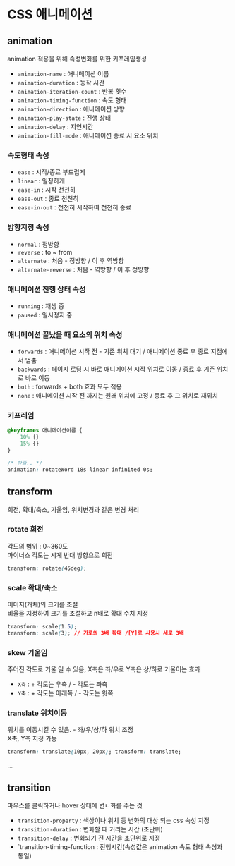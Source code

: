 # CSS 애니메이션

## animation
animation 적용을 위해 속성변화를 위한 키프레임생성
* `animation-name` : 애니메이션 이름
* `animation-duration` : 동작 시간
* `animation-iteration-count` : 반복 횟수 
* `animation-timing-function` : 속도 형태
* `animation-direction` : 애니메이션 방향
* `animation-play-state` : 진행 상태
* `animation-delay` : 지연시간
* `animation-fill-mode` : 애니메이션 종료 시 요소 위치

### 속도형태 속성
* `ease` : 시작/종료 부드럽게
* `linear` : 일정하게
* `ease-in` : 시작 천천히 
* `ease-out` : 종료 천천히
* `ease-in-out` : 천천히 시작하여 천천히 종료

### 방향지정 속성
* `normal` : 정방향
* `reverse` : to ~ from
* `alternate` : 처음 - 정방향 / 이 후 역방향
* `alternate-reverse` : 처음 - 역방향 / 이 후 정방향

### 애니메이션 진행 상태 속성
* `running` : 재생 중
* `paused` : 일시정지 중

### 애니메이션 끝났을 때 요소의 위치 속성
* `forwards` : 애니메이션 시작 전 - 기존 위치 대기 / 애니메이션 종료 후 종료 지점에서 멈춤
* `backwards` : 페이지 로딩 시 바로 애니메이션 시작 위치로 이동 / 종료 후 기존 위치로 바로 이동
* `both` : forwards + both 효과 모두 적용
* `none` : 애니메이션 시작 전 까지는 원래 위치에 고정 / 종료 후 그 위치로 재위치

### 키프레임
```css
@keyframes 애니메이션이름 {
    10% {}
    15% {}
}

/* 한줄.. */
animation: rotateWord 18s linear infinited 0s;
```


## transform
회전, 확대/축소, 기울임, 위치변경과 같은 변경 처리

### rotate 회전
각도의 범위 : 0~360도   
마이너스 각도는 시계 반대 방향으로 회전
```css
transform: rotate(45deg);
```

### scale 확대/축소
이미지(개체)의 크기를 조절   
비율을 지정하여 크기를 조절하고 n배로 확대 수치 지정
```css
transform: scale(1.5);
transform: scale(3); // 가로의 3배 확대 /[Y]로 사용시 세로 3배
```

### skew 기울임
주어진 각도로 기울 일 수 있음, X축은 좌/우로 Y축은 상/하로 기울이는 효과   
* `X축` : + 각도는 우측 / - 각도는 좌측
* `Y축` : + 각도는 아래쪽 / - 각도는 윗쪽

### translate 위치이동
위치를 이동시킬 수 있음. - 좌/우/상/하 위치 조정   
X축, Y축 지정 가능
```css
transform: translate(10px, 20px); transform: translate;
```
...

## transition
마우스를 클릭하거나 hover 상태에 변ㄴ화를 주는 것

* `transition-property` : 색상이나 위치 등 변화의 대상 되는 css 속성 지정
* `transition-duration` : 변화할 때 거리는 시간 (초단위)
* `transition-delay` : 변화되기 전 시간을 초단위로 지정
* `transition-timing-function : 진행시간(속성값은 animation 속도 형태 속성과 통일)
